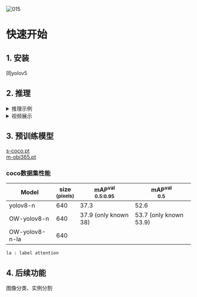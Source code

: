 ![015](https://user-images.githubusercontent.com/84908793/221391769-2503d415-60c3-4c4b-a432-a4f0fdfa186c.png)

# 快速开始

## 1. 安装
  同yolov5

## 2. 推理

<details> 
<summary> 推理示例</summary>

```bash
$ python detect.py --source data/images --weights m-obj365.pt --unknownconf 0.45 --conf 0.25 
$ python detect.py --source data/images --weights s-coco.pt --unknownconf 0.25 --conf 0.25
'''
参数解读
unknownconf: 当网络预测的“不知道”分数大于此阈值时预测为不知道，否则输出已知分类。
1）与已知类精度关系：当已知类精度越高时，“不知道”在已知类上发生的情况将越少，预测未知类时可以设定更低的unknownconf而不影响已知类性能。
2）与训练集大小关系：训练集越丰富，预测未知类的能力越强
注：可根据需求调节此参数，需要注意的是由于资源问题，在objects365数据集下训练的模型m-obj365.pt仅在小模型下训练了30轮，精度较低，建议采用较高阈值。
其他参数：
1）非极大值抑制：默认类内NMS（非极大值抑制）iou阈值为0.45，参数为iou；同时进行类间NMS，iou阈值为0.75，后续将提供参数接口。
2）不知道的物体类名：可在detect文件中修改，后续将提供接口。             
'''

```
</details>

<details> 
<summary> 视频展示</summary>

1. [demo1](https://b23.tv/MfpEmAm)
2. [demo2](https://www.bilibili.com/video/BV1Nm4y1P7UW/?share_source=copy_web&vd_source=4f63c00122ad06d30c832c5c6f903637)

</details>

## 3. 预训练模型

[s-coco.pt](https://github.com/buxihuo/OW-YOLO/releases/download/0.1/s-coco.pt)<br>
[m-obj365.pt](https://github.com/buxihuo/OW-YOLO/releases/download/0.1/m-obj365.pt)<br>
### coco数据集性能
|Model                       |size<br><sup>(pixels)|mAP<sup>val<br>0.5:0.95 |mAP<sup>val<br>0.5 |
|---                         |---                  |---                     |--- 
|yolov8-n             |640                  |37.3                        |52.6
|OW-yolov8-n          |640                  |37.9 (only known 38)                        |53.7 (only known 53.9)
|OW-yolov8-n-la       |640                  |                        |
```bash
la : label attention

```

## 4. 后续功能
图像分类、实例分割
